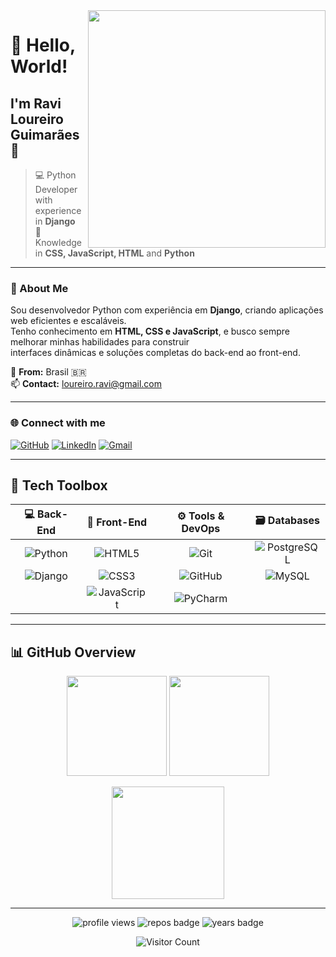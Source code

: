 <img align="right" width="380" height="380" src="https://user-images.githubusercontent.com/57039079/68556083-b2038700-0428-11ea-8add-e9abd09f6b23.gif">

# 👋 Hello, World!  
## I'm **Ravi Loureiro Guimarães** 🚀  

> 💻 Python Developer with experience in **Django**  
> 🎯 Knowledge in **CSS, JavaScript, HTML** and **Python**

---

### 🧭 About Me  
Sou desenvolvedor Python com experiência em **Django**, criando aplicações web eficientes e escaláveis.  
Tenho conhecimento em **HTML, CSS e JavaScript**, e busco sempre melhorar minhas habilidades para construir  
interfaces dinâmicas e soluções completas do back-end ao front-end.

📍 **From:** Brasil 🇧🇷  
📫 **Contact:** [loureiro.ravi@gmail.com](mailto:loureiro.ravi@gmail.com)

---

### 🌐 Connect with me
[![GitHub](https://img.shields.io/badge/GitHub-181717?style=flat&logo=github&logoColor=white)](https://github.com/clemsonrpg)
[![LinkedIn](https://img.shields.io/badge/LinkedIn-0077b5?style=flat&logo=linkedin&logoColor=white)](https://www.linkedin.com/in/ravi-loureiro-guimaraes/)
[![Gmail](https://img.shields.io/badge/Gmail-d14836?style=flat&logo=gmail&logoColor=white)](mailto:loureiro.ravi@gmail.com)

---

## 🧰 Tech Toolbox  

| 💻 Back-End | 🎨 Front-End | ⚙️ Tools & DevOps | 🗃️ Databases |
|:------------:|:-------------:|:------------------:|:--------------:|
| ![Python](https://cdn.jsdelivr.net/gh/devicons/devicon/icons/python/python-original.svg) | ![HTML5](https://cdn.jsdelivr.net/gh/devicons/devicon/icons/html5/html5-original.svg) | ![Git](https://cdn.jsdelivr.net/gh/devicons/devicon/icons/git/git-original.svg) | ![PostgreSQL](https://cdn.jsdelivr.net/gh/devicons/devicon/icons/postgresql/postgresql-original.svg) |
| ![Django](https://cdn.jsdelivr.net/gh/devicons/devicon/icons/django/django-plain.svg) | ![CSS3](https://cdn.jsdelivr.net/gh/devicons/devicon/icons/css3/css3-original.svg) | ![GitHub](https://cdn.jsdelivr.net/gh/devicons/devicon/icons/github/github-original.svg) | ![MySQL](https://cdn.jsdelivr.net/gh/devicons/devicon/icons/mysql/mysql-original.svg) |
|  | ![JavaScript](https://cdn.jsdelivr.net/gh/devicons/devicon/icons/javascript/javascript-original.svg) | ![PyCharm](https://cdn.jsdelivr.net/gh/devicons/devicon/icons/pycharm/pycharm-original.svg) |  |

---

## 📊 GitHub Overview  

<p align="center">
  <img height="160em" src="https://github-readme-stats.vercel.app/api?username=clemsonrpg&show_icons=true&theme=radical&count_private=true" />
  <img height="160em" src="https://github-readme-stats.vercel.app/api/top-langs/?username=clemsonrpg&layout=compact&theme=radical" />
</p>

<p align="center">
  <img height="180em" src="https://github-readme-streak-stats.herokuapp.com/?user=clemsonrpg&theme=radical" />
</p>

---

<p align="center">
  <img src="https://komarev.com/ghpvc/?username=clemsonrpg&color=blueviolet" alt="profile views" />
  <img src="https://badges.pufler.dev/repos/clemsonrpg" alt="repos badge" />
  <img src="https://badges.pufler.dev/years/clemsonrpg" alt="years badge" />
</p>

<p align="center">
  <img src="https://profile-counter.glitch.me/clemsonrpg/count.svg" alt="Visitor Count" />
</p>
